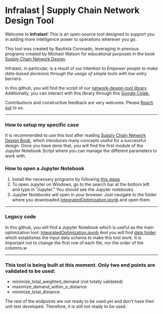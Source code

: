# Infralast | Supply Chain Network Design Tool

Welcome to **Infralast**!
This is an open-source tool designed to support you in
adding more intelligence power to operations wherever you go.

This tool was created by Bautista Coronado, leveraging in
previous programs created by Michael Watson for educational
purposes in the book [Supply Chain Network Design](http://networkdesignbook.com/).

Infralast, in particular, is a result of our intention to
*Empower people to make data-based decisions through
the usage of simple tools with low entry barriers*.

In this github, you will find the script of our [network-design-tool library](https://test.pypi.org/project/network-design-tool/).
Additionally, you can interact with this library through this [Google Colab.](https://colab.research.google.com/drive/1K8Z877KGMSydmfKuKmSEgpYu93ToyB2b?usp=sharing)

Contributions and constructive feedback are very welcome.
Please [Reach out](notion://www.notion.so/bauticoronado/bauticoro@gmail.com) to us.

---

### How to setup my specific case

It is recommended to use this tool after reading [Supply Chain Network Design Book](http://networkdesignbook.com/),  which introduces many concepts useful for a successful design.
Once you have done that, you will find the first module of the Jupyter Notebook Script where you can manage the different parameters to work with.

### How to open a Jupyter Notebook

1. Install the necessary programs by following [this steps](http://networkdesignbook.com/wp-content/uploads/2019/02/Steps-to-install-Python-Anaconda-and-PuLP-and-plotly-packages.pdf)
2. To open Jupyter on Windows, go to the search bar at the bottom left and type in "Jupyter." You should see the Jupyter notebooks.
3. Jupyter Notebooks will open in your browser. Just navigate to the folder where you downloaded [IntegratedOptimization.ipynb](https://github.com/bauticoro/network_design_tool/blob/main/IntegratedOptimization.ipynb) and open them.

---

### Legacy code

In this github, you will find a Jupyter Notebook which is useful as the main optimization tool: [IntegratedOptimization.ipynb](https://github.com/bauticoro/network_design_tool/blob/main/legacy/IntegratedOptimization.ipynb)
And you will find [data folder](https://github.com/bauticoro/network_design_tool/tree/main/legacy/data) which establishes the input data schema to make this tool work.
It is important not to change the first row of each file, nor the order of the columns.w

---

### This tool is being built at this moment. Only two end points are validated to be used:

- minimize_total_weighted_demand (not totally validated)
- maximize_demand_within_a_distance
- minimize_total_distance

The rest of the endpoints are not ready to be used yet and don't have their unit test developed. Therefore, it is still not ready to be used.
